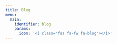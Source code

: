 ```yaml
---
title: Blog
menu:
  main:
    identifier: blog
    params:
      icon: '<i class="fas fa-fw fa-blog"></i>'
---
```

